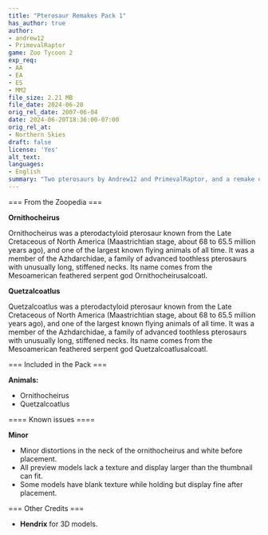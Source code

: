 ```yaml
---
title: "Pterosaur Remakes Pack 1"
has_author: true
author: 
- andrew12
- PrimevalRaptor
game: Zoo Tycoon 2
exp_req:
- AA
- EA
- ES
- MM2
file_size: 2.21 MB
file_date: 2024-06-20
orig_rel_date: 2007-06-04
date: 2024-06-20T18:36:00-07:00
orig_rel_at: 
- Northern Skies
draft: false
license: 'Yes'
alt_text: 
languages:
- English
summary: "Two pterosaurs by Andrew12 and PrimevalRaptor, and a remake of the Quetzalcoatlus by Hendrix."
---
```


=== From the Zoopedia ===

**Ornithocheirus**

Ornithocheirus was a pterodactyloid pterosaur known from the Late Cretaceous of North America (Maastrichtian stage, about 68 to 65.5 million years ago), and one of the largest known flying animals of all time. It was a member of the Azhdarchidae, a family of advanced toothless pterosaurs with unusually long, stiffened necks. Its name comes from the Mesoamerican feathered serpent god Ornithocheirusalcoatl.

**Quetzalcoatlus**

Quetzalcoatlus was a pterodactyloid pterosaur known from the Late Cretaceous of North America (Maastrichtian stage, about 68 to 65.5 million years ago), and one of the largest known flying animals of all time. It was a member of the Azhdarchidae, a family of advanced toothless pterosaurs with unusually long, stiffened necks. Its name comes from the Mesoamerican feathered serpent god Quetzalcoatlusalcoatl.

=== Included in the Pack ===

**Animals:**
- Ornithocheirus
- Quetzalcoatlus

==== Known issues ====

**Minor**

- Minor distortions in the neck of the ornithocheirus and white before placement.
- All preview models lack a texture and display larger than the thumbnail can fit.
- Some models have blank texture while holding but display fine after placement.

=== Other Credits ===

- **Hendrix** for 3D models.